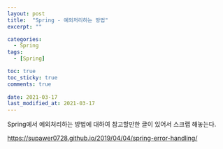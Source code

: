 ```yaml
---
layout: post
title:  "Spring - 예외처리하는 방법"
excerpt: ""

categories:
  - Spring
tags:
  - [Spring]

toc: true
toc_sticky: true
comments: true
 
date: 2021-03-17
last_modified_at: 2021-03-17
---
```


Spring에서 예외처리하는 방법에 대하여 참고할만한 글이 있어서 스크랩 해놓는다.

<https://supawer0728.github.io/2019/04/04/spring-error-handling/>

